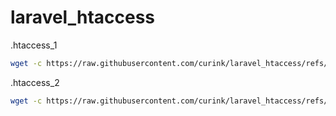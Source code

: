 # laravel_htaccess

.htaccess_1
```bash
wget -c https://raw.githubusercontent.com/curink/laravel_htaccess/refs/heads/main/.htaccess_1 -O .htaccess
```

.htaccess_2
```bash
wget -c https://raw.githubusercontent.com/curink/laravel_htaccess/refs/heads/main/.htaccess_2 -O .htaccess
```
